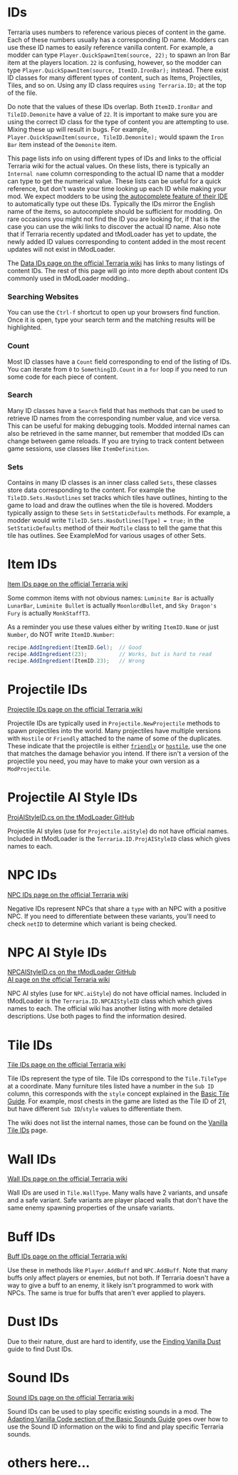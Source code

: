 # IDs

Terraria uses numbers to reference various pieces of content in the game. Each of these numbers usually has a corresponding ID name. Modders can use these ID names to easily reference vanilla content. For example, a modder can type `Player.QuickSpawnItem(source, 22);` to spawn an Iron Bar item at the players location. `22` is confusing, however, so the modder can type `Player.QuickSpawnItem(source, ItemID.IronBar);` instead. There exist ID classes for many different types of content, such as Items, Projectiles, Tiles, and so on. Using any ID class requires `using Terraria.ID;` at the top of the file.

Do note that the values of these IDs overlap. Both `ItemID.IronBar` and `TileID.Demonite` have a value of `22`. It is important to make sure you are using the correct ID class for the type of content you are attempting to use. Mixing these up will result in bugs. For example, `Player.QuickSpawnItem(source, TileID.Demonite);` would spawn the `Iron Bar` item instead of the `Demonite` item.

This page lists info on using different types of IDs and links to the official Terraria wiki for the actual values. On these lists, there is typically an `Internal name` column corresponding to the actual ID name that a modder can type to get the numerical value. These lists can be useful for a quick reference, but don't waste your time looking up each ID while making your mod. We expect modders to be using [the autocomplete feature of their IDE](https://github.com/tModLoader/tModLoader/wiki/Why-Use-an-IDE#autocomplete--intellisense) to automatically type out these IDs. Typically the IDs mirror the English name of the items, so autocomplete should be sufficient for modding. On rare occasions you might not find the ID you are looking for, if that is the case you can use the wiki links to discover the actual ID name. Also note that if Terraria recently updated and tModLoader has yet to update, the newly added ID values corresponding to content added in the most recent updates will not exist in tModLoader.

The [Data IDs page on the official Terraria wiki](https://terraria.wiki.gg/wiki/Data_IDs) has links to many listings of content IDs. The rest of this page will go into more depth about content IDs commonly used in tModLoader modding..

### Searching Websites
You can use the `Ctrl-f` shortcut to open up your browsers find function. Once it is open, type your search term and the matching results will be highlighted.

### Count
Most ID classes have a `Count` field corresponding to end of the listing of IDs. You can iterate from `0` to `SomethingID.Count` in a `for` loop if you need to run some code for each piece of content. 

### Search
Many ID classes have a `Search` field that has methods that can be used to retrieve ID names from the corresponding number value, and vice versa. This can be useful for making debugging tools. Modded internal names can also be retrieved in the same manner, but remember that modded IDs can change between game reloads. If you are trying to track content between game sessions, use classes like `ItemDefinition`. 

### Sets
Contains in many ID classes is an inner class called `Sets`, these classes store data corresponding to the content. For example the `TileID.Sets.HasOutlines` set tracks which tiles have outlines, hinting to the game to load and draw the outlines when the tile is hovered. Modders typically assign to these `Sets` in `SetStaticDefaults` methods. For example, a modder would write `TileID.Sets.HasOutlines[Type] = true;` in the `SetStaticDefaults` method of their `ModTile` class to tell the game that this tile has outlines. See ExampleMod for various usages of other Sets.

# Item IDs

[Item IDs page on the official Terraria wiki](https://terraria.wiki.gg/wiki/Item_IDs)

Some common items with not obvious names: `Luminite Bar` is actually `LunarBar`, `Luminite Bullet` is actually `MoonlordBullet`, and `Sky Dragon's Fury` is actually `MonkStaffT3`.       

As a reminder you use these values either by writing `ItemID.Name` or just `Number`, do NOT write `ItemID.Number`:
```cs
recipe.AddIngredient(ItemID.Gel);  // Good
recipe.AddIngredient(23);          // Works, but is hard to read
recipe.AddIngredient(ItemID.23);   // Wrong
```

# Projectile IDs

[Projectile IDs page on the official Terraria wiki](https://terraria.wiki.gg/wiki/Projectile_IDs)

Projectile IDs are typically used in `Projectile.NewProjectile` methods to spawn projectiles into the world. Many projectiles have multiple versions with `Hostile` or `Friendly` attached to the name of some of the duplicates. These indicate that the projectile is either [`friendly`](https://github.com/tModLoader/tModLoader/wiki/Projectile-Class-Documentation#friendly) or [`hostile`](https://github.com/tModLoader/tModLoader/wiki/Projectile-Class-Documentation#hostile), use the one that matches the damage behavior you intend. If there isn't a version of the projectile you need, you may have to make your own version as a `ModProjectile`.

# Projectile AI Style IDs

[ProjAIStyleID.cs on the tModLoader GitHub](https://github.com/tModLoader/tModLoader/blob/1.4.4/patches/tModLoader/Terraria/ID/ProjAIStyleID.cs)    

Projectile AI styles (use for `Projectile.aiStyle`) do not have official names. Included in tModLoader is the `Terraria.ID.ProjAIStyleID` class which gives names to each.

# NPC IDs

[NPC IDs page on the official Terraria wiki](https://terraria.wiki.gg/wiki/NPC_IDs)

Negative IDs represent NPCs that share a `type` with an NPC with a positive NPC. If you need to differentiate between these variants, you'll need to check `netID` to determine which variant is being checked. 

# NPC AI Style IDs

[NPCAIStyleID.cs on the tModLoader GitHub](https://github.com/tModLoader/tModLoader/blob/1.4.4/patches/tModLoader/Terraria/ID/NPCAIStyleID.cs)    
[AI page on the official Terraria wiki](https://terraria.wiki.gg/wiki/AI)    

NPC AI styles (use for `NPC.aiStyle`) do not have official names. Included in tModLoader is the `Terraria.ID.NPCAIStyleID` class which which gives names to each. The official wiki has another listing with more detailed descriptions. Use both pages to find the information desired.

# Tile IDs

[Tile IDs page on the official Terraria wiki](https://terraria.wiki.gg/wiki/Tile_IDs)

Tile IDs represent the type of tile. Tile IDs correspond to the `Tile.TileType` at a coordinate. Many furniture tiles listed have a number in the `Sub ID` column, this corresponds with the `style` concept explained in the [Basic Tile Guide](https://github.com/tModLoader/tModLoader/wiki/Basic-Tile#tileobjectdata-or-frameimportantmultitiles). For example, most chests in the game are listed as the Tile ID of 21, but have different `Sub ID`/`style` values to differentiate them.

The wiki does not list the internal names, those can be found on the [Vanilla Tile IDs](https://github.com/tModLoader/tModLoader/wiki/Vanilla-Tile-IDs) page.

# Wall IDs

[Wall IDs page on the official Terraria wiki](https://terraria.wiki.gg/wiki/Wall_IDs)

Wall IDs are used in `Tile.WallType`. Many walls have 2 variants, and unsafe and a safe variant. Safe variants are player placed walls that don't have the same enemy spawning properties of the unsafe variants.

# Buff IDs

[Buff IDs page on the official Terraria wiki](https://terraria.wiki.gg/wiki/Buff_IDs)

Use these in methods like `Player.AddBuff` and `NPC.AddBuff`. Note that many buffs only affect players or enemies, but not both. If Terraria doesn't have a way to give a buff to an enemy, it likely isn't programmed to work with NPCs. The same is true for buffs that aren't ever applied to players.

# Dust IDs

Due to their nature, dust are hard to identify, use the [Finding Vanilla Dust](https://github.com/tModLoader/tModLoader/wiki/Basic-Dust#finding-vanilla-dust) guide to find Dust IDs.

# Sound IDs

[Sound IDs page on the official Terraria wiki](https://terraria.wiki.gg/wiki/Sound_IDs)

Sound IDs can be used to play specific existing sounds in a mod. The [Adapting Vanilla Code section of the Basic Sounds Guide](https://github.com/tModLoader/tModLoader/wiki/Basic-Sounds#adapting-vanilla-code-or-code-from-past-tmodloader-versions) goes over how to use the Sound ID information on the wiki to find and play specific Terraria sounds.

# others here...